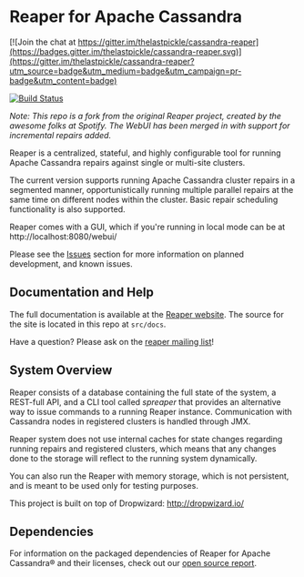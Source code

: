 Reaper for Apache Cassandra
============================

[![Join the chat at https://gitter.im/thelastpickle/cassandra-reaper](https://badges.gitter.im/thelastpickle/cassandra-reaper.svg)](https://gitter.im/thelastpickle/cassandra-reaper?utm_source=badge&utm_medium=badge&utm_campaign=pr-badge&utm_content=badge)

[![Build Status](https://travis-ci.org/thelastpickle/cassandra-reaper.svg?branch=master)](https://travis-ci.org/thelastpickle/cassandra-reaper/branches)

*Note: This repo is a fork from the original Reaper project, created by the awesome folks at Spotify.  The WebUI has been merged in with support for incremental repairs added.* 

Reaper is a centralized, stateful, and highly configurable tool for running Apache Cassandra
repairs against single or multi-site clusters.

The current version supports running Apache Cassandra cluster repairs in a segmented manner, 
opportunistically running multiple parallel repairs at the same time on different nodes
within the cluster. Basic repair scheduling functionality is also supported.

Reaper comes with a GUI, which if you're running in local mode can be at http://localhost:8080/webui/ 

Please see the [Issues](https://github.com/thelastpickle/cassandra-reaper/issues) section for more
information on planned development, and known issues.

Documentation and Help
------------------------

The full documentation is available at the [Reaper website](http://cassandra-reaper.io/).  The source for the site is located in this repo at `src/docs`.

Have a question?  Please ask on the [reaper mailing list](https://groups.google.com/forum/#!forum/tlp-apache-cassandra-reaper-users)! 


System Overview
---------------

Reaper consists of a database containing the full state of the system, a REST-full API,
and a CLI tool called *spreaper* that provides an alternative way to issue commands to a running
Reaper instance. Communication with Cassandra nodes in registered clusters is handled through JMX.

Reaper system does not use internal caches for state changes regarding running repairs and
registered clusters, which means that any changes done to the storage will reflect to the running
system dynamically.

You can also run the Reaper with memory storage, which is not persistent, and is meant to
be used only for testing purposes.

This project is built on top of Dropwizard:
http://dropwizard.io/

Dependencies
------------

For information on the packaged dependencies of Reaper for Apache Cassandra&reg; and their licenses, check out our [open source report](https://app.fossa.com/reports/5c4e445c-c3d5-4aa3-b34e-bc25e5ed21a2).
